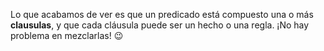 Lo que acabamos de ver es que un predicado está compuesto  una o más **clausulas**, y que cada cláusula puede ser un hecho o una regla. ¡No hay problema en mezclarlas! :wink:

